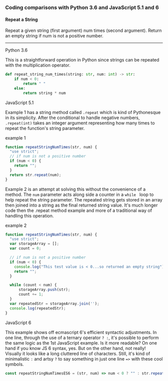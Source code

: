 ### Coding comparisons with Python 3.6 and JavaScript 5.1 and 6

#### Repeat a String
Repeat a given string (first argument) num times (second argument). Return an empty string if num is not a positive number.
<hr>

Python 3.6

This is a straightforward operation in Python since strings can be repeated with the multiplication operator.

```python
def repeat_string_num_times(string: str, num: int) -> str:
    if num < 0:
        return " "
    else:
        return string * num
```



JavaScript 5.1

Example 1 has a string method called ```.repeat``` which is kind of Pythonesque in its simplicity.
After the conditional to handle negative numbers, ```.repeat(int)``` takes an integer argument representing how many times to repeat the function's string parameter.


example 1
```javascript
function repeatStringNumTimes(str, num) {
  "use strict";
  // if num is not a positive number
  if (num < 0) {
    return "";
  }
  return str.repeat(num);
}
```

Example 2 is an attempt at solving this without the convenience of a method.  The ```num``` parameter acts along side a counter in a ```while ``` loop
to help repeat the string parameter.  The repeated string gets stored in an array then joined into a string as the final returned string value.
It's much longer code then the .repeat method example and more of a traditional way of handling this operation. 

example 2
```javascript
function repeatStringNumTimes(str, num) {
  "use strict";
  var storageArray = [];
  var count = 0;

  // if num is not a positive number
  if (num < 0) {
    console.log("This test value is < 0...so returned an empty string");
    return "";
  }

  while (count < num) {
      storageArray.push(str);
      count += 1;
  }
  var repeatedStr = storageArray.join('');
  console.log(repeatedStr);
}
```


JavaScript 6

This example shows off ecmascript 6's efficient syntactic adjustments.  In one line, through the use of a ternary operator
```? :```, it's possible to perform the same logic as the 1st JavaScript example.  Is it more readable?
On one hand if you know JS 6 syntax, yes.  But on the other hand, not really!  Visually it looks like a long cluttered line of characters.  Still, it's kind of minimalistic ```:``` and artsy ```?``` to say something in just one line ```=>``` with these cool symbols.

```javascript
const repeatStringNumTimesES6 = (str, num) => num < 0 ? "" : str.repeat(num)
```